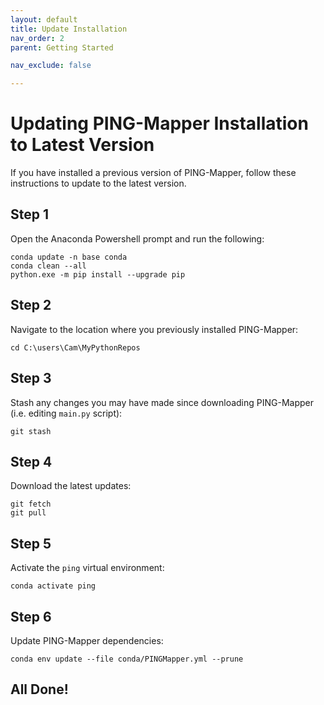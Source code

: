 ```yaml
---
layout: default
title: Update Installation
nav_order: 2
parent: Getting Started

nav_exclude: false

---
```


# Updating PING-Mapper Installation to Latest Version

If you have installed a previous version of PING-Mapper, follow these instructions to update to the latest version.

## Step 1

Open the Anaconda Powershell prompt and run the following:
```
conda update -n base conda
conda clean --all
python.exe -m pip install --upgrade pip
```

## Step 2

Navigate to the location where you previously installed PING-Mapper:
```
cd C:\users\Cam\MyPythonRepos
``` 

## Step 3

Stash any changes you may have made since downloading PING-Mapper (i.e. editing `main.py` script):
```
git stash
```

## Step 4

Download the latest updates:

```
git fetch
git pull
```

## Step 5

Activate the `ping` virtual environment:

```
conda activate ping
```

## Step 6

Update PING-Mapper dependencies:

```
conda env update --file conda/PINGMapper.yml --prune
```

## All Done!
